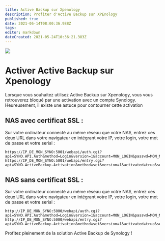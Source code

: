 ```yaml
---
title: Active Backup sur Xpenology
description: Profiter d'Active Backup sur XPEnology
published: true
date: 2021-06-14T08:00:36.988Z
tags: 
editor: markdown
dateCreated: 2021-05-24T10:36:21.383Z
---
```


![](https://i0.wp.com/labo-tech.fr/wp-content/uploads/2019/11/synology_activebackup.png?resize=617%2C338&ssl=1)

# Activer Active Backup sur Xpenology

Lorsque vous souhaitez utilisez Active Backup sur Xpenology, vous vous retrouverez bloqué par une activation avec un compte Synology. Heureusement, il existe une astuce pour contourner cette activation

## NAS avec certificat SSL :

Sur votre ordinateur connecté au même réseau que votre NAS, entrez ces deux URL dans votre navigateur en intégrant votre IP, votre login, votre mot de passe et votre serial :

```plaintext
https://IP_DE_MON_SYNO:5001/webapi/auth.cgi?api=SYNO.API.Auth&method=Login&version=1&account=MON_LOGIN&passwd=MON_MOT_DE_PASSE
https://IP_DE_MON_SYNO:5001/webapi/entry.cgi?api=SYNO.ActiveBackup.Activation&method=set&version=1&activated=true&serial_number=MON_SERIAL
```

## NAS sans certificat SSL :

Sur votre ordinateur connecté au même réseau que votre NAS, entrez ces deux URL dans votre navigateur en intégrant votre IP, votre login, votre mot de passe et votre serial :

```plaintext
http://IP_DE_MON_SYNO:5000/webapi/auth.cgi?api=SYNO.API.Auth&method=Login&version=1&account=MON_LOGIN&passwd=MON_MOT_DE_PASSE
http://IP_DE_MON_SYNO:5000/webapi/entry.cgi?api=SYNO.ActiveBackup.Activation&method=set&version=1&activated=true&serial_number=MON_SERIAL
```

Profitez pleinement de la solution Active Backup de Synology !